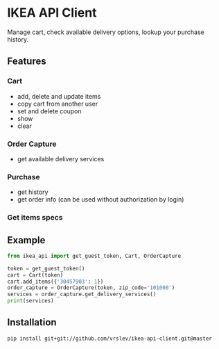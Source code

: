 # IKEA API Client

Manage cart, check available delivery options, lookup your purchase history.

## Features

### Cart

- add, delete and update items
- copy cart from another user
- set and delete coupon
- show
- clear

### Order Capture

- get available delivery services

### Purchase

- get history
- get order info (can be used without authorization by login)

### Get items specs

## Example

```python
from ikea_api import get_guest_token, Cart, OrderCapture

token = get_guest_token()
cart = Cart(token)
cart.add_items({'30457903': 1})
order_capture = OrderCapture(token, zip_code='101000')
services = order_capture.get_delivery_services()
print(services)
```

## Installation

```bash
pip install git+git://github.com/vrslev/ikea-api-client.git@master
```
